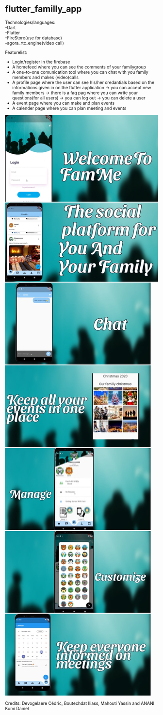 # flutter_familly_app

Technologies/languages:   
-Dart  
-Flutter  
-FireStore(use for database)  
-agora_rtc_engine(video call)  
 
Featurelist:
- Login/register in the firebase
- A homefeed where you can see the comments of your familygroup
- A one-to-one comunication tool where you can chat with you family members and makes (video)calls
- A profile page where the user can see his/her credantials based on the informations given in on the flutter application
  -> you can accept new family members
  -> there is a faq pag where you can write your questions(for all users)
  -> you can log out
  -> you can delete a user 
- A event page where you can make and plan events
- A calender page where you can plan meeting and events


![plot](./Welcome_to_Fam_me.png)
![plot](./Homefeed.png)
![plot](./FamMe_chat.jpg)
![plot](./FamMe_events.jpg)
![plot](./FamMe_manage.jpg)
![plot](./FamMe_customize.jpg)
![plot](./FamMe_planner.jpg)




Credits:
 Devogelaere Cédric, Boutechdat Iliass, Mahouti Yassin and ANANI Komi Daniel
